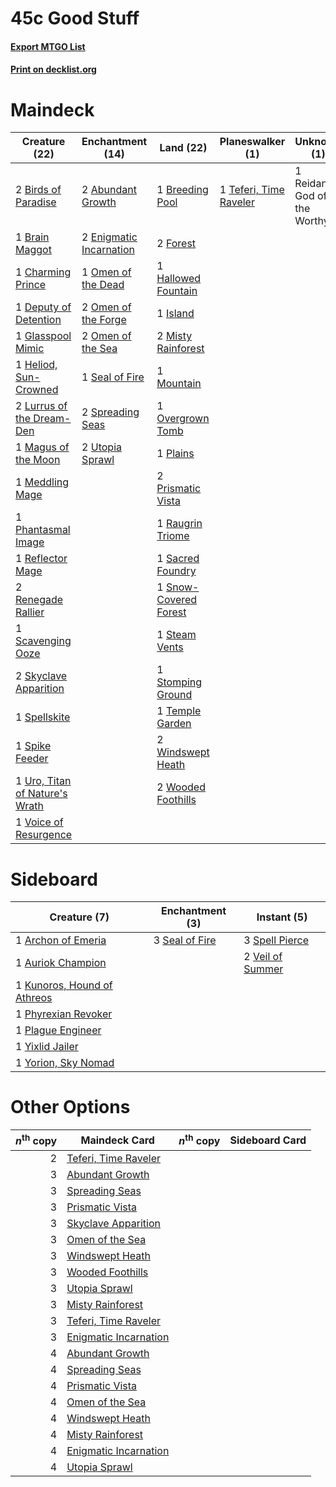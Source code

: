 # 45c Good Stuff

#### [Export MTGO List](../collection/45c%20Good%20Stuff/45c%20Good%20Stuff.txt)
#### [Print on decklist.org](http://decklist.org/?deckmain=2%09Abundant%20Growth%0A2%09Birds%20of%20Paradise%0A1%09Brain%20Maggot%0A1%09Breeding%20Pool%0A1%09Charming%20Prince%0A1%09Deputy%20of%20Detention%0A2%09Enigmatic%20Incarnation%0A2%09Forest%0A1%09Glasspool%20Mimic%0A1%09Hallowed%20Fountain%0A1%09Heliod,%20Sun-Crowned%0A1%09Island%0A2%09Lurrus%20of%20the%20Dream-Den%0A1%09Magus%20of%20the%20Moon%0A1%09Meddling%20Mage%0A2%09Misty%20Rainforest%0A1%09Mountain%0A1%09Omen%20of%20the%20Dead%0A2%09Omen%20of%20the%20Forge%0A2%09Omen%20of%20the%20Sea%0A1%09Overgrown%20Tomb%0A1%09Phantasmal%20Image%0A1%09Plains%0A2%09Prismatic%20Vista%0A1%09Raugrin%20Triome%0A1%09Reflector%20Mage%0A1%09Reidane,%20God%20of%20the%20Worthy%0A2%09Renegade%20Rallier%0A1%09Sacred%20Foundry%0A1%09Scavenging%20Ooze%0A1%09Seal%20of%20Fire%0A2%09Skyclave%20Apparition%0A1%09Snow-Covered%20Forest%0A1%09Spellskite%0A1%09Spike%20Feeder%0A2%09Spreading%20Seas%0A1%09Steam%20Vents%0A1%09Stomping%20Ground%0A1%09Teferi,%20Time%20Raveler%0A1%09Temple%20Garden%0A1%09Uro,%20Titan%20of%20Nature's%20Wrath%0A2%09Utopia%20Sprawl%0A1%09Voice%20of%20Resurgence%0A2%09Windswept%20Heath%0A2%09Wooded%20Foothills&deckside=1%09Archon%20of%20Emeria%0A1%09Auriok%20Champion%0A1%09Kunoros,%20Hound%20of%20Athreos%0A1%09Phyrexian%20Revoker%0A1%09Plague%20Engineer%0A3%09Seal%20of%20Fire%0A3%09Spell%20Pierce%0A2%09Veil%20of%20Summer%0A1%09Yixlid%20Jailer%0A1%09Yorion,%20Sky%20Nomad)
# Maindeck

|                                              Creature (22)                                              |                                         Enchantment (14)                                         |                                           Land (22)                                            |                                        Planeswalker (1)                                         |        Unknown (1)         |
|---------------------------------------------------------------------------------------------------------|--------------------------------------------------------------------------------------------------|------------------------------------------------------------------------------------------------|-------------------------------------------------------------------------------------------------|----------------------------|
|2 [Birds of Paradise](http://gatherer.wizards.com/Pages/Card/Details.aspx?multiverseid=129906)           |2 [Abundant Growth](http://gatherer.wizards.com/Pages/Card/Details.aspx?multiverseid=240017)      |1 [Breeding Pool](http://gatherer.wizards.com/Pages/Card/Details.aspx?multiverseid=97088)       |1 [Teferi, Time Raveler](http://gatherer.wizards.com/Pages/Card/Details.aspx?multiverseid=461148)|1 Reidane, God of the Worthy|
|1 [Brain Maggot](http://gatherer.wizards.com/Pages/Card/Details.aspx?multiverseid=380382)                |2 [Enigmatic Incarnation](http://gatherer.wizards.com/Pages/Card/Details.aspx?multiverseid=476466)|2 [Forest](http://gatherer.wizards.com/Pages/Card/Details.aspx?multiverseid=439860)             |                                                                                                 |                            |
|1 [Charming Prince](http://gatherer.wizards.com/Pages/Card/Details.aspx?multiverseid=472970)             |1 [Omen of the Dead](http://gatherer.wizards.com/Pages/Card/Details.aspx?multiverseid=476361)     |1 [Hallowed Fountain](http://gatherer.wizards.com/Pages/Card/Details.aspx?multiverseid=97071)   |                                                                                                 |                            |
|1 [Deputy of Detention](http://gatherer.wizards.com/Pages/Card/Details.aspx?multiverseid=457309)         |2 [Omen of the Forge](http://gatherer.wizards.com/Pages/Card/Details.aspx?multiverseid=476396)    |1 [Island](http://gatherer.wizards.com/Pages/Card/Details.aspx?multiverseid=439857)             |                                                                                                 |                            |
|1 [Glasspool Mimic](http://gatherer.wizards.com/Pages/Card/Details.aspx?multiverseid=491688)             |2 [Omen of the Sea](http://gatherer.wizards.com/Pages/Card/Details.aspx?multiverseid=476309)      |2 [Misty Rainforest](http://gatherer.wizards.com/Pages/Card/Details.aspx?multiverseid=405102)   |                                                                                                 |                            |
|1 [Heliod, Sun-Crowned](http://gatherer.wizards.com/Pages/Card/Details.aspx?multiverseid=476269)         |1 [Seal of Fire](http://gatherer.wizards.com/Pages/Card/Details.aspx?multiverseid=185817)         |1 [Mountain](http://gatherer.wizards.com/Pages/Card/Details.aspx?multiverseid=439859)           |                                                                                                 |                            |
|2 [Lurrus of the Dream-Den](http://gatherer.wizards.com/Pages/Card/Details.aspx?multiverseid=479746)     |2 [Spreading Seas](http://gatherer.wizards.com/Pages/Card/Details.aspx?multiverseid=190405)       |1 [Overgrown Tomb](http://gatherer.wizards.com/Pages/Card/Details.aspx?multiverseid=405103)     |                                                                                                 |                            |
|1 [Magus of the Moon](http://gatherer.wizards.com/Pages/Card/Details.aspx?multiverseid=136152)           |2 [Utopia Sprawl](http://gatherer.wizards.com/Pages/Card/Details.aspx?multiverseid=442181)        |1 [Plains](http://gatherer.wizards.com/Pages/Card/Details.aspx?multiverseid=439856)             |                                                                                                 |                            |
|1 [Meddling Mage](http://gatherer.wizards.com/Pages/Card/Details.aspx?multiverseid=179547)               |                                                                                                  |2 [Prismatic Vista](http://gatherer.wizards.com/Pages/Card/Details.aspx?multiverseid=464193)    |                                                                                                 |                            |
|1 [Phantasmal Image](http://gatherer.wizards.com/Pages/Card/Details.aspx?multiverseid=220099)            |                                                                                                  |1 [Raugrin Triome](http://gatherer.wizards.com/Pages/Card/Details.aspx?multiverseid=479771)     |                                                                                                 |                            |
|1 [Reflector Mage](http://gatherer.wizards.com/Pages/Card/Details.aspx?multiverseid=407667)              |                                                                                                  |1 [Sacred Foundry](http://gatherer.wizards.com/Pages/Card/Details.aspx?multiverseid=405106)     |                                                                                                 |                            |
|2 [Renegade Rallier](http://gatherer.wizards.com/Pages/Card/Details.aspx?multiverseid=423800)            |                                                                                                  |1 [Snow-Covered Forest](http://gatherer.wizards.com/Pages/Card/Details.aspx?multiverseid=121192)|                                                                                                 |                            |
|1 [Scavenging Ooze](http://gatherer.wizards.com/Pages/Card/Details.aspx?multiverseid=420783)             |                                                                                                  |1 [Steam Vents](http://gatherer.wizards.com/Pages/Card/Details.aspx?multiverseid=405109)        |                                                                                                 |                            |
|2 [Skyclave Apparition](http://gatherer.wizards.com/Pages/Card/Details.aspx?multiverseid=495603)         |                                                                                                  |1 [Stomping Ground](http://gatherer.wizards.com/Pages/Card/Details.aspx?multiverseid=405110)    |                                                                                                 |                            |
|1 [Spellskite](http://gatherer.wizards.com/Pages/Card/Details.aspx?multiverseid=397743)                  |                                                                                                  |1 [Temple Garden](http://gatherer.wizards.com/Pages/Card/Details.aspx?multiverseid=405112)      |                                                                                                 |                            |
|1 [Spike Feeder](http://gatherer.wizards.com/Pages/Card/Details.aspx?multiverseid=21113)                 |                                                                                                  |2 [Windswept Heath](http://gatherer.wizards.com/Pages/Card/Details.aspx?multiverseid=405115)    |                                                                                                 |                            |
|1 [Uro, Titan of Nature's Wrath](http://gatherer.wizards.com/Pages/Card/Details.aspx?multiverseid=476480)|                                                                                                  |2 [Wooded Foothills](http://gatherer.wizards.com/Pages/Card/Details.aspx?multiverseid=405116)   |                                                                                                 |                            |
|1 [Voice of Resurgence](http://gatherer.wizards.com/Pages/Card/Details.aspx?multiverseid=368951)         |                                                                                                  |                                                                                                |                                                                                                 |                            |


# Sideboard

|                                             Creature (7)                                             |                                     Enchantment (3)                                     |                                        Instant (5)                                        |
|------------------------------------------------------------------------------------------------------|-----------------------------------------------------------------------------------------|-------------------------------------------------------------------------------------------|
|1 [Archon of Emeria](http://gatherer.wizards.com/Pages/Card/Details.aspx?multiverseid=495594)         |3 [Seal of Fire](http://gatherer.wizards.com/Pages/Card/Details.aspx?multiverseid=185817)|3 [Spell Pierce](http://gatherer.wizards.com/Pages/Card/Details.aspx?multiverseid=425876)  |
|1 [Auriok Champion](http://gatherer.wizards.com/Pages/Card/Details.aspx?multiverseid=72921)           |                                                                                         |2 [Veil of Summer](http://gatherer.wizards.com/Pages/Card/Details.aspx?multiverseid=466952)|
|1 [Kunoros, Hound of Athreos](http://gatherer.wizards.com/Pages/Card/Details.aspx?multiverseid=476473)|                                                                                         |                                                                                           |
|1 [Phyrexian Revoker](http://gatherer.wizards.com/Pages/Card/Details.aspx?multiverseid=383343)        |                                                                                         |                                                                                           |
|1 [Plague Engineer](http://gatherer.wizards.com/Pages/Card/Details.aspx?multiverseid=464049)          |                                                                                         |                                                                                           |
|1 [Yixlid Jailer](http://gatherer.wizards.com/Pages/Card/Details.aspx?multiverseid=130702)            |                                                                                         |                                                                                           |
|1 [Yorion, Sky Nomad](http://gatherer.wizards.com/Pages/Card/Details.aspx?multiverseid=479752)        |                                                                                         |                                                                                           |


# Other Options

|*n*<sup>th</sup> copy|                                         Maindeck Card                                          |*n*<sup>th</sup> copy|Sideboard Card|
|--------------------:|------------------------------------------------------------------------------------------------|---------------------|--------------|
|                    2|[Teferi, Time Raveler](http://gatherer.wizards.com/Pages/Card/Details.aspx?multiverseid=461148) |                     |              |
|                    3|[Abundant Growth](http://gatherer.wizards.com/Pages/Card/Details.aspx?multiverseid=240017)      |                     |              |
|                    3|[Spreading Seas](http://gatherer.wizards.com/Pages/Card/Details.aspx?multiverseid=190405)       |                     |              |
|                    3|[Prismatic Vista](http://gatherer.wizards.com/Pages/Card/Details.aspx?multiverseid=464193)      |                     |              |
|                    3|[Skyclave Apparition](http://gatherer.wizards.com/Pages/Card/Details.aspx?multiverseid=495603)  |                     |              |
|                    3|[Omen of the Sea](http://gatherer.wizards.com/Pages/Card/Details.aspx?multiverseid=476309)      |                     |              |
|                    3|[Windswept Heath](http://gatherer.wizards.com/Pages/Card/Details.aspx?multiverseid=405115)      |                     |              |
|                    3|[Wooded Foothills](http://gatherer.wizards.com/Pages/Card/Details.aspx?multiverseid=405116)     |                     |              |
|                    3|[Utopia Sprawl](http://gatherer.wizards.com/Pages/Card/Details.aspx?multiverseid=442181)        |                     |              |
|                    3|[Misty Rainforest](http://gatherer.wizards.com/Pages/Card/Details.aspx?multiverseid=405102)     |                     |              |
|                    3|[Teferi, Time Raveler](http://gatherer.wizards.com/Pages/Card/Details.aspx?multiverseid=461148) |                     |              |
|                    3|[Enigmatic Incarnation](http://gatherer.wizards.com/Pages/Card/Details.aspx?multiverseid=476466)|                     |              |
|                    4|[Abundant Growth](http://gatherer.wizards.com/Pages/Card/Details.aspx?multiverseid=240017)      |                     |              |
|                    4|[Spreading Seas](http://gatherer.wizards.com/Pages/Card/Details.aspx?multiverseid=190405)       |                     |              |
|                    4|[Prismatic Vista](http://gatherer.wizards.com/Pages/Card/Details.aspx?multiverseid=464193)      |                     |              |
|                    4|[Omen of the Sea](http://gatherer.wizards.com/Pages/Card/Details.aspx?multiverseid=476309)      |                     |              |
|                    4|[Windswept Heath](http://gatherer.wizards.com/Pages/Card/Details.aspx?multiverseid=405115)      |                     |              |
|                    4|[Misty Rainforest](http://gatherer.wizards.com/Pages/Card/Details.aspx?multiverseid=405102)     |                     |              |
|                    4|[Enigmatic Incarnation](http://gatherer.wizards.com/Pages/Card/Details.aspx?multiverseid=476466)|                     |              |
|                    4|[Utopia Sprawl](http://gatherer.wizards.com/Pages/Card/Details.aspx?multiverseid=442181)        |                     |              |

